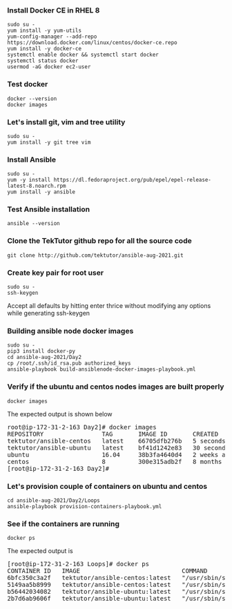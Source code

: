 ### Install Docker CE in RHEL 8
```
sudo su -
yum install -y yum-utils
yum-config-manager --add-repo https://download.docker.com/linux/centos/docker-ce.repo
yum install -y docker-ce
systemctl enable docker && systemctl start docker
systemctl status docker
usermod -aG docker ec2-user
```

### Test docker
```
docker --version
docker images
```

### Let's install git, vim and tree utility
```
sudo su -
yum install -y git tree vim
```

### Install Ansible
```
sudo su -
yum -y install https://dl.fedoraproject.org/pub/epel/epel-release-latest-8.noarch.rpm
yum install -y ansible
```

### Test Ansible installation
```
ansible --version
```

### Clone the TekTutor github repo for all the source code
```
git clone http://github.com/tektutor/ansible-aug-2021.git
```

### Create key pair for root user
```
sudo su -
ssh-keygen
```
Accept all defaults by hitting enter thrice without modifying any options while generating ssh-keygen


### Building ansible node docker images
```
sudo su -
pip3 install docker-py
cd ansible-aug-2021/Day2
cp /root/.ssh/id_rsa.pub authorized_keys
ansible-playbook build-ansiblenode-docker-images-playbook.yml
```

### Verify if the ubuntu and centos nodes images are built properly
```
docker images
```
The expected output is shown below
<pre>
root@ip-172-31-2-163 Day2]# docker images
REPOSITORY                TAG       IMAGE ID       CREATED          SIZE
tektutor/ansible-centos   latest    66705dfb276b   5 seconds ago    257MB
tektutor/ansible-ubuntu   latest    bf41d1242e83   30 seconds ago   220MB
ubuntu                    16.04     38b3fa4640d4   2 weeks ago      135MB
centos                    8         300e315adb2f   8 months ago     209MB
[root@ip-172-31-2-163 Day2]# 
</pre>

### Let's provision couple of containers on ubuntu and centos
```
cd ansible-aug-2021/Day2/Loops
ansible-playbook provision-containers-playbook.yml
```

### See if the containers are running
```
docker ps
```
The expected output is
<pre>
[root@ip-172-31-2-163 Loops]# docker ps
CONTAINER ID   IMAGE                            COMMAND               CREATED         STATUS         PORTS                                        NAMES
6bfc350c3a2f   tektutor/ansible-centos:latest   "/usr/sbin/sshd -D"   6 seconds ago   Up 6 seconds   0.0.0.0:3002->22/tcp, 0.0.0.0:9002->80/tcp   centos002
5149aa5b8999   tektutor/ansible-centos:latest   "/usr/sbin/sshd -D"   7 seconds ago   Up 6 seconds   0.0.0.0:3001->22/tcp, 0.0.0.0:9001->80/tcp   centos001
b56442034082   tektutor/ansible-ubuntu:latest   "/usr/sbin/sshd -D"   8 seconds ago   Up 7 seconds   0.0.0.0:2002->22/tcp, 0.0.0.0:8002->80/tcp   ubuntu002
2b7d6ab9606f   tektutor/ansible-ubuntu:latest   "/usr/sbin/sshd -D"   8 seconds ago   Up 8 seconds   0.0.0.0:2001->22/tcp, 0.0.0.0:8001->80/tcp   ubuntu001
</pre>
